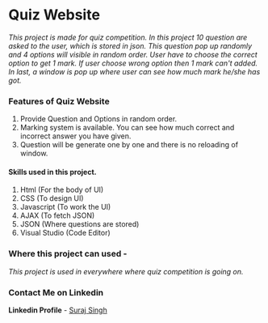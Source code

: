 # Quiz Website

*This project is made for quiz competition. In this project 10 question are asked to the user, which is stored in json. This question pop up randomly and 4 options will visible in random order. User have to choose the correct option to get 1 mark. If user choose wrong option then 1 mark can't added. In last, a window is pop up where user can see how much mark he/she has got.*

### Features of Quiz Website

1. Provide Question and Options in random order.
2. Marking system is available. You can see how much correct and incorrect answer you have given.
3. Question will be generate one by one and there is no reloading of window.

#### Skills used in this project.

1. Html          (For the body of UI)
2. CSS           (To design UI)
3. Javascript    (To work the UI)
4. AJAX          (To fetch JSON)
5. JSON          (Where questions are stored)
6. Visual Studio (Code Editor)

### Where this project can used -
*This project is used in everywhere where quiz competition is going on.*

### Contact Me on Linkedin
**Linkedin Profile** - [Suraj Singh](https://www.linkedin.com/in/suraj-singh-b869a4246/)
